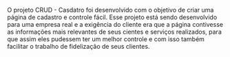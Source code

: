 O projeto CRUD - Casdatro foi desenvolvido com o objetivo de criar uma página de cadastro e controle fácil. Esse projeto está sendo desenvolvido para uma empresa real e a exigência do cliente era que a página contivesse as informações mais relevantes de seus cientes e serviços realizados, para que assim eles pudessem ter um melhor controle e com isso também facilitar o trabalho de fidelização de seus clientes.
